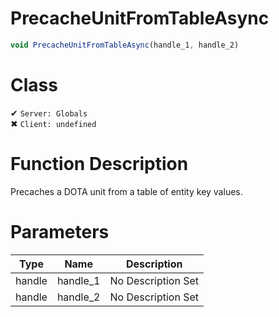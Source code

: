 # PrecacheUnitFromTableAsync
```js
void PrecacheUnitFromTableAsync(handle_1, handle_2)
```
# Class
✔ `Server: Globals`  
✖ `Client: undefined`  

# Function Description
Precaches a DOTA unit from a table of entity key values.
# Parameters
Type|Name|Description
--|--|--
handle|handle_1|No Description Set
handle|handle_2|No Description Set
